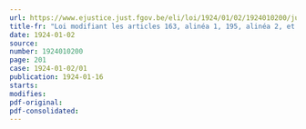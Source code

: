 ```yaml
---
url: https://www.ejustice.just.fgov.be/eli/loi/1924/01/02/1924010200/justel
title-fr: "Loi modifiant les articles 163, alinéa 1, 195, alinéa 2, et 371 du Code d'instruction criminelle"
date: 1924-01-02
source:
number: 1924010200
page: 201
case: 1924-01-02/01
publication: 1924-01-16
starts:
modifies:
pdf-original:
pdf-consolidated:
---
```


